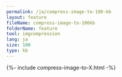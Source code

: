 ```yaml
---
permalink: /ja/compress-image-to-100-kb
layout: feature
fileName: compress-image-to-100kb
folderName: feature
tool: imgcompression
lang: ja
size: 100
type: kb
---
```


{%- include compress-image-to-X.html -%}
